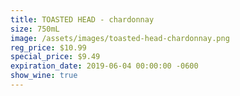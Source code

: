 ```yaml
---
title: TOASTED HEAD - chardonnay
size: 750mL
image: /assets/images/toasted-head-chardonnay.png
reg_price: $10.99
special_price: $9.49
expiration_date: 2019-06-04 00:00:00 -0600
show_wine: true
---
```



